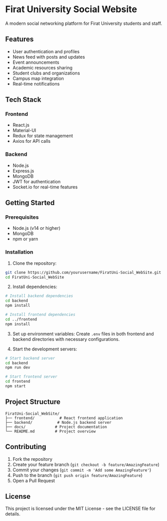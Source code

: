 # Firat University Social Website

A modern social networking platform for Firat University students and staff.

## Features

- User authentication and profiles
- News feed with posts and updates
- Event announcements
- Academic resources sharing
- Student clubs and organizations
- Campus map integration
- Real-time notifications

## Tech Stack

### Frontend
- React.js
- Material-UI
- Redux for state management
- Axios for API calls

### Backend
- Node.js
- Express.js
- MongoDB
- JWT for authentication
- Socket.io for real-time features

## Getting Started

### Prerequisites
- Node.js (v14 or higher)
- MongoDB
- npm or yarn

### Installation

1. Clone the repository:
```bash
git clone https://github.com/yourusername/FiratUni-Social_WebSite.git
cd FiratUni-Social_WebSite
```

2. Install dependencies:
```bash
# Install backend dependencies
cd backend
npm install

# Install frontend dependencies
cd ../frontend
npm install
```

3. Set up environment variables:
Create `.env` files in both frontend and backend directories with necessary configurations.

4. Start the development servers:
```bash
# Start backend server
cd backend
npm run dev

# Start frontend server
cd frontend
npm start
```

## Project Structure

```
FiratUni-Social_WebSite/
├── frontend/           # React frontend application
├── backend/           # Node.js backend server
├── docs/             # Project documentation
└── README.md         # Project overview
```

## Contributing

1. Fork the repository
2. Create your feature branch (`git checkout -b feature/AmazingFeature`)
3. Commit your changes (`git commit -m 'Add some AmazingFeature'`)
4. Push to the branch (`git push origin feature/AmazingFeature`)
5. Open a Pull Request

## License

This project is licensed under the MIT License - see the LICENSE file for details.

